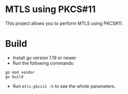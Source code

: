 # MTLS using PKCS#11
This project allows you to perform MTLS using PKCS#11.

# Build
- Install go version 1.19 or newer
- Run the following commands:
```
go mod vendor
go build
```
- Run `mtls-pkcs11 -h` to see the whole parameters.

